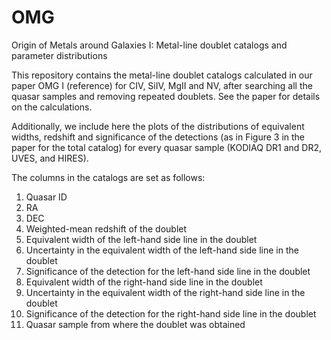 # OMG
Origin of Metals around Galaxies I: Metal-line doublet catalogs and parameter distributions


   This repository contains the metal-line doublet catalogs calculated in our paper 
OMG I (reference) for CIV, SiIV, MgII and NV, after searching all the quasar samples and 
removing repeated doublets. See the paper for details on the calculations. 


   Additionally, we include here the plots of the distributions of equivalent widths, redshift 
and significance of the detections (as in Figure 3 in the paper for the total catalog) for 
every quasar sample (KODIAQ DR1 and DR2, UVES, and HIRES).

The columns in the catalogs are set as follows:
1.  Quasar ID
2.  RA
3.  DEC
4.  Weighted-mean redshift of the doublet
5.  Equivalent width of the left-hand side line in the doublet
6.  Uncertainty in the equivalent width of the left-hand side line in the doublet
7.  Significance of the detection for the left-hand side line in the doublet
8.  Equivalent width of the right-hand side line in the doublet
9.  Uncertainty in the equivalent width of the right-hand side line in the doublet
10. Significance of the detection for the right-hand side line in the doublet
11. Quasar sample from where the doublet was obtained



